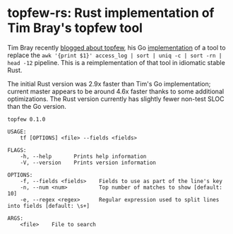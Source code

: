 # topfew-rs: Rust implementation of Tim Bray's topfew tool

Tim Bray recently [blogged about topfew](https://www.tbray.org/ongoing/When/202x/2020/05/18/TopFew),
his Go [implementation](https://github.com/timbray/topfew/) of a tool to replace the
`awk '{print $1}' access_log | sort | uniq -c | sort -rn | head -12` pipeline.
This is a reimplementation of that tool in idiomatic stable Rust.

The initial Rust version was 2.9x faster than Tim's Go implementation;
current master appears to be around 4.6x faster thanks to some additional optimizations.
The Rust version currently has slightly fewer non-test SLOC than the Go version.

```
topfew 0.1.0

USAGE:
    tf [OPTIONS] <file> --fields <fields>

FLAGS:
    -h, --help       Prints help information
    -V, --version    Prints version information

OPTIONS:
    -f, --fields <fields>    Fields to use as part of the line's key
    -n, --num <num>          Top number of matches to show [default: 10]
    -e, --regex <regex>      Regular expression used to split lines into fields [default: \s+]

ARGS:
    <file>    File to search
```
